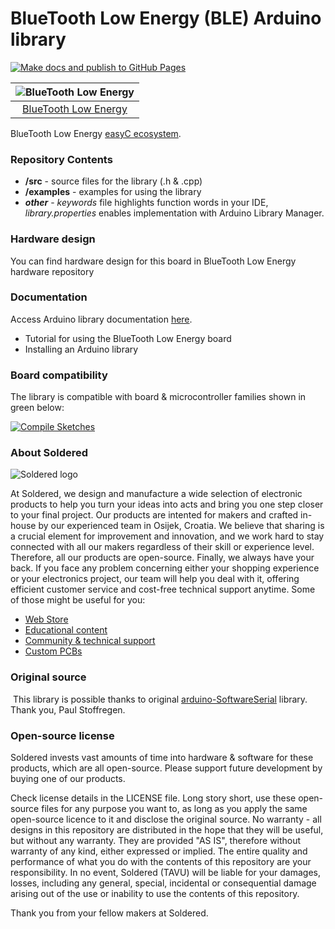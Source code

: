 # BlueTooth Low Energy (BLE) Arduino library

[![Make docs and publish to GitHub Pages](https://github.com/e-radionicacom/Soldered-BLE-Breakout-Arduino-Library/actions/workflows/make_docs.yml/badge.svg?branch=dev)](https://github.com/e-radionicacom/Soldered-BLE-Breakout-Arduino-Library/actions/workflows/make_docs.yml)

| ![BlueTooth Low Energy](https://upload.wikimedia.org/wikipedia/commons/8/8f/Example_image.svg) |
| :---------------------------------------------------------------------------------------------: |
| [BlueTooth Low Energy](https://www.solde.red/101685)                                                            |

BlueTooth Low Energy [easyC ecosystem](https://www.soldered.com/easyC). 

### Repository Contents
- **/src** - source files for the library (.h & .cpp)
- **/examples** - examples for using the library
- ***other*** - *keywords* file highlights function words in your IDE, *library.properties* enables implementation with Arduino Library Manager.

### Hardware design
You can find hardware design for this board in BlueTooth Low Energy hardware repository

### Documentation

Access Arduino library documentation [here](https://e-radionicacom.github.io/Soldered-BLE-Breakout-Arduino-Library/).

- Tutorial for using the BlueTooth Low Energy board
- Installing an Arduino library

### Board compatibility

The library is compatible with board & microcontroller families shown in green below: 

[![Compile Sketches](http://github-actions.40ants.com/e-radionicacom/Soldered-BLE-Breakout-Arduino-Library/matrix.svg?branch=dev&only=Compile%20Sketches)](https://github.com/e-radionicacom/Soldered-BLE-Breakout-Arduino-Library/actions/workflows/compile_test.yml)

### About Soldered
![Soldered logo](https://raw.githubusercontent.com/e-radionicacom/Soldered-AD8495-Thermocouple-Temperature-Arduino-Library/dev/extras/Logo%20horizontal-2.svg)

At Soldered, we design and manufacture a wide selection of electronic products to help you turn your ideas into acts and bring you one step closer to your final project. Our products are intented for makers and crafted in-house by our experienced team in Osijek, Croatia. We believe that sharing is a crucial element for improvement and innovation, and we work hard to stay connected with all our makers regardless of their skill or experience level. Therefore, all our products are open-source. Finally, we always have your back. If you face any problem concerning either your shopping experience or your electronics project, our team will help you deal with it, offering efficient customer service and cost-free technical support anytime. Some of those might be useful for you:

- [Web Store](https://www.soldered.com)
- [Educational content](https://learn.soldered.com)
- [Community & technical support](https://community.soldered.com)
- [Custom PCBs](https://pcb.soldered.com)


### Original source
​
This library is possible thanks to original [arduino-SoftwareSerial](https://github.com/PaulStoffregen/SoftwareSerial) library. Thank you, Paul Stoffregen. 


### Open-source license
Soldered invests vast amounts of time into hardware & software for these products, which are all open-source. Please support future development by buying one of our products. 

Check license details in the LICENSE file. Long story short, use these open-source files for any purpose you want to, as long as you apply the same open-source licence to it and disclose the original source. No warranty - all designs in this repository are distributed in the hope that they will be useful, but without any warranty. They are provided "AS IS", therefore without warranty of any kind, either expressed or implied. The entire quality and performance of what you do with the contents of this repository are your responsibility. In no event, Soldered (TAVU) will be liable for your damages, losses, including any general, special, incidental or consequential damage arising out of the use or inability to use the contents of this repository. 

Thank you from your fellow makers at Soldered.

